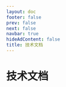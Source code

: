 ```yaml
---
layout: doc 
footer: false
prev: false
next: false 
navbar: true
hideAdContent: false
title: 技术文档
---
```



# 技术文档
